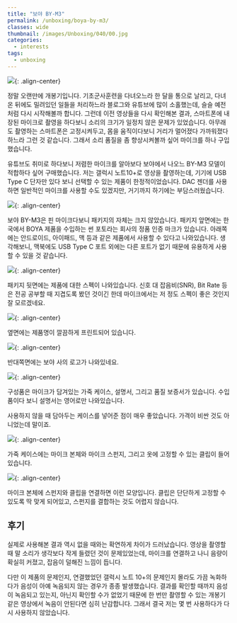```yaml
---
title: "보야 BY-M3"
permalink: /unboxing/boya-by-m3/
classes: wide
thumbnail: /images/Unboxing/040/00.jpg
categories:
  - interests
tags:
  - unboxing
---
```


![](/images/Unboxing/040/00.jpg){: .align-center}

정말 오랜만에 개봉기입니다. 기초군사훈련을 다녀오느라 한 달을 통으로 날리고, 다녀온 뒤에도 밀려있던 일들을 처리하느라 블로그와 유튜브에 많이 소홀했는데, 슬슬 예전처럼 다시 시작해볼까 합니다. 그런데 이전 영상들을 다시 확인해본 결과, 스마트폰에 내장된 마이크로 촬영을 하다보니 소리의 크기가 일정치 않은 문제가 있었습니다. 아무래도 촬영하는 스마트폰은 고정시켜두고, 몸을 움직이다보니 거리가 멀어졌다 가까워졌다 하느라 그런 것 같습니다. 그래서 소리 품질을 좀 향상시켜볼까 싶어 마이크를 하나 구입했습니다.

유튜브도 취미로 하다보니 저렴한 마이크를 알아보다 보야에서 나오느 BY-M3 모델이 적합하다 싶어 구매했습니다. 저는 갤럭시 노트10+로 영상을 촬영하는데, 기기에 USB Type C 단자만 있다 보니 선택할 수 있는 제품이 한정적이었습니다. DAC 젠더를 사용하면 일반적인 마이크를 사용할 수도 있겠지만, 거기까지 하기에는 부담스러웠습니다.

![](/images/Unboxing/040/01.jpg){: .align-center}

보야 BY-M3은 핀 마이크다보니 패키지의 자체는 크지 않았습니다. 패키지 앞면에는 한국에서 BOYA 제품을 수입하는 썬 포토라는 회사의 정품 인증 마크가 있습니다. 아래쪽에는 안드로이드, 아이패드, 맥 등과 같은 제품에서 사용할 수 있다고 나와있습니다. 생각해보니, 맥북에도 USB Type C 포트 외에는 다른 포트가 없기 때문에 유용하게 사용할 수 있을 것 같습니다.

![](/images/Unboxing/040/02.jpg){: .align-center}

패키지 뒷면에는 제품에 대한 스펙이 나와있습니다. 신호 대 잡음비(SNR), Bit Rate 등은 전공 공부할 때 지겹도록 봤던 것이긴 한데 마이크에서는 저 정도 스펙이 좋은 것인지 잘 모르겠네요.

![](/images/Unboxing/040/03.jpg){: .align-center}

옆면에는 제품명이 깔끔하게 프린트되어 있습니다.

![](/images/Unboxing/040/04.jpg){: .align-center}

반대쪽면에는 보야 사의 로고가 나와있네요.

![](/images/Unboxing/040/05.jpg){: .align-center}

구성품은 마이크가 담겨있는 가죽 케이스, 설명서, 그리고 품질 보증서가 있습니다. 수입품이다 보니 설명서는 영어로만 나와있습니다.

사용하지 않을 때 담아두는 케이스를 넣어준 점이 매우 좋았습니다. 가격이 비싼 것도 아니었는데 말이죠.

![](/images/Unboxing/040/06.jpg){: .align-center}

가죽 케이스에는 마이크 본체와 마이크 스펀지, 그리고 옷에 고정할 수 있는 클립이 들어있습니다.

![](/images/Unboxing/040/07.jpg){: .align-center}

마이크 본체에 스펀지와 클립을 연결하면 이런 모양입니다. 클립은 단단하게 고정할 수 있도록 딱 맞게 되어있고, 스펀지를 결합하는 것도 어렵지 않습니다.

## 후기

실제로 사용해본 결과 역시 없을 때와는 확연하게 차이가 드러났습니다. 영상을 촬영할 때 말 소리가 생각보다 작게 들렸던 것이 문제있었는데, 마이크를 연결하고 나니 음량이 확실히 커졌고, 잡음이 덜해진 느낌이 듭니다.

다만 이 제품의 문제인지, 연결했었던 갤럭시 노트 10+의 문제인지 몰라도 가끔 녹화하다가 음성이 아예 녹음되지 않는 경우가 종종 발생했습니다. 결과를 확인할 때까지 음성이 녹음되고 있는지, 아닌지 확인할 수가 없었기 때문에 한 번만 촬영할 수 있는 개봉기 같은 영상에서 녹음이 안된다면 심히 난감합니다. 그래서 결국 저는 몇 번 사용하다가 다시 사용하지 않았습니다.